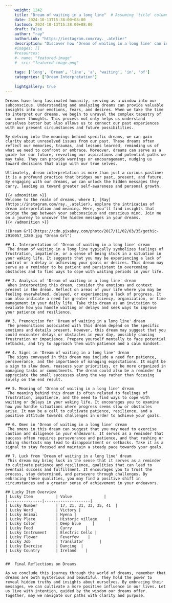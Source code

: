 ```yaml
---
    weight: 1242
    title: "Dream of waiting in a long line"  # Assuming 'title' column exists
    date: 2024-10-13T15:38:00+08:00
    lastmod: 2024-10-13T15:38:00+08:00
    draft: false
    author: "ray"
    authorLink: "https://instagram.com/ray._.atelier"
    description: "Discover how 'Dream of waiting in a long line' can interpret your future and uncover its significant meanings in your life."
    #images: []
    #resources:
    #- name: "featured-image"
    #  src: "featured-image.png"
    
    tags: ['long', 'Dream', 'line', 'a', 'waiting', 'in', 'of']
    categories: ["Dream Interpretation"]
    
    lightgallery: true
---
```

    
    Dreams have long fascinated humanity, serving as a window into our subconscious. Understanding and analyzing dreams can provide valuable insights into our emotions, fears, and desires. When we take the time to interpret our dreams, we begin to unravel the complex tapestry of our inner thoughts. This process not only helps us understand ourselves better but also allows us to connect our past experiences with our present circumstances and future possibilities.
    
    By delving into the meanings behind specific dreams, we can gain clarity about unresolved issues from our past. These dreams often reflect our memories, traumas, and lessons learned, reminding us of what we need to confront or embrace. Moreover, dreams can serve as a guide for our future, revealing our aspirations and potential paths we may take. They can provide warnings or encouragement, nudging us toward decisions that align with our true selves.
    
    Ultimately, dream interpretation is more than just a curious pastime; it is a profound practice that bridges our past, present, and future. By engaging with our dreams, we can unlock the hidden messages they carry, leading us toward greater self-awareness and personal growth.
    
    {{< admonition >}}
    Welcome to the realm of dreams, where I, [Ray](https://instagram.com/ray._.atelier), explore the intricacies of dream interpretation and meaning. Here, you’ll find insights that bridge the gap between your subconscious and conscious mind. Join me on a journey to uncover the hidden messages in your dreams.
    {{< /admonition >}}
    
    ![Dream Grl](https://cdn.pixabay.com/photo/2017/11/02/03/35/gothic-2910057_1280.jpg "Dream Grl")
    
    ## 1. Interpretation of 'Dream of waiting in a long line' dream
     The dream of waiting in a long line typically symbolizes feelings of frustration, impatience, or a sense of being stuck in a situation in your waking life. It suggests that you may be experiencing a lack of control or a delay in achieving your goals or desires. This dream may serve as a reminder to be patient and persistent in overcoming obstacles and to find ways to cope with waiting periods in your life.
    
    ## 2. Analysis of 'Dream of waiting in a long line' dream
     When interpreting this dream, consider the emotions and context present in the dream. Reflect on areas of your life where you may be feeling overwhelmed, delayed, or experiencing a lack of progress. It can also indicate a need for greater efficiency, organization, or time management in your daily life. Take this dream as an invitation to evaluate how you handle waiting or delays and seek ways to improve your patience and resilience.
    
    ## 3. Premonition for 'Dream of waiting in a long line' dream
     The premonitions associated with this dream depend on the specific emotions and details present. However, this dream may suggest that you could encounter delays or obstacles in your day, possibly causing frustration or impatience. Prepare yourself mentally to face potential setbacks, and try to approach them with patience and a calm mindset.
    
    ## 4. Signs in 'Dream of waiting in a long line' dream
     The signs conveyed in this dream may include a need for patience, perseverance, and the importance of managing expectations. It might be a sign to slow down, reassess your priorities, or be more organized in managing tasks or commitments. The dream could also be a reminder to appreciate the small successes along the way rather than focusing solely on the end result.
    
    ## 5. Meaning of 'Dream of waiting in a long line' dream
     The meaning behind this dream is often related to feelings of frustration, impatience, and the need to find ways to cope with waiting or delays in your waking life. It encourages you to examine how you handle situations where progress seems slow or obstacles arise. It may be a call to cultivate patience, resilience, and a positive attitude towards challenges in order to achieve your goals.
    
    ## 6. Omen in 'Dream of waiting in a long line' dream
     The omens in this dream can suggest that you may need to exercise caution and diligence in your endeavors. It serves as a reminder that success often requires perseverance and patience, and that rushing or taking shortcuts may lead to disappointment or setbacks. Take it as a signal to stay focused and maintain a steady pace towards your goals.
    
    ## 7. Luck from 'Dream of waiting in a long line' dream
     This dream may bring luck in the sense that it serves as a reminder to cultivate patience and resilience, qualities that can lead to eventual success and fulfillment. It encourages you to trust the process, stay determined, and persevere through challenges. By embracing these qualities, you may find a positive shift in circumstances and a greater sense of achievement in your endeavors.
    
    ## Lucky Item Overview
    | Lucky Item          | Value              |
    |---------------|--------------------|
    | Lucky Number        | 17, 21, 31, 33, 35, 41  |
    | Lucky Word          | Victory |
    | Lucky Animal        | Hyena |
    | Lucky Place         | Historic village     |
    | Lucky Color         | Deep blue     |
    | Lucky Food          | Curry      |
    | Lucky Instrument    | Electric Cello |
    | Lucky Flower        | Feverfew    |
    | Lucky Job           | Translator       |
    | Lucky Exercise      | Dancing  |
    | Lucky Country       | Ireland    |
    
    
    ##  Final Reflections on Dreams
    
    As we conclude this journey through the world of dreams, remember that dreams are both mysterious and beautiful. They hold the power to reveal hidden truths and insights about ourselves. By embracing their messages, we can cultivate a more positive influence in our lives. Let us live with intention, guided by the wisdom our dreams offer. Together, may we navigate our paths with clarity and purpose.
    